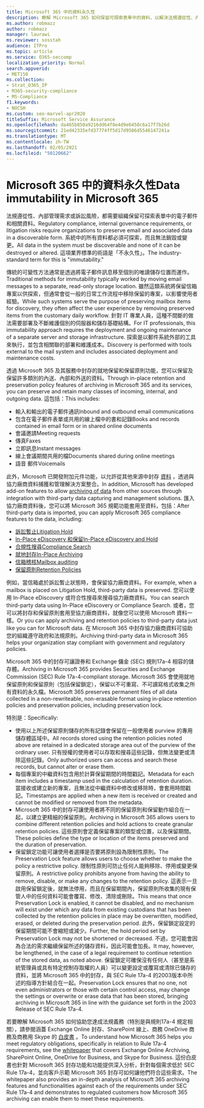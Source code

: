 ```yaml
---
title: Microsoft 365 中的資料永久性
description: 瞭解 Microsoft 365 如何保留可探索表單中的資料，以解決法規遵從性、內部管理需求和訴訟風險。
ms.author: robmazz
author: robmazz
manager: laurawi
ms.reviewer: sosstah
audience: ITPro
ms.topic: article
ms.service: O365-seccomp
localization_priority: Normal
search.appverid:
- MET150
ms.collection:
- Strat_O365_IP
- M365-security-compliance
- MS-Compliance
f1.keywords:
- NOCSH
ms.custom: seo-marvel-apr2020
titleSuffix: Microsoft Service Assurance
ms.openlocfilehash: da465b850a9216dd64f8e4d9e6450c6a17f7b26d
ms.sourcegitcommit: 21ed42335efd37774ff5d17d9586d5546147241a
ms.translationtype: MT
ms.contentlocale: zh-TW
ms.lasthandoff: 02/05/2021
ms.locfileid: "50120662"
---
```

# <a name="data-immutability-in-microsoft-365"></a><span data-ttu-id="29d77-103">Microsoft 365 中的資料永久性</span><span class="sxs-lookup"><span data-stu-id="29d77-103">Data immutability in Microsoft 365</span></span>

<span data-ttu-id="29d77-104">法規遵從性、內部管理需求或訴訟風險，都需要組織保留可探索表單中的電子郵件和相關資料。</span><span class="sxs-lookup"><span data-stu-id="29d77-104">Regulatory compliance, internal governance requirements, or litigation risks require organizations to preserve email and associated data in a discoverable form.</span></span> <span data-ttu-id="29d77-105">系統中的所有資料都必須可探索，而且無法銷毀或變更。</span><span class="sxs-lookup"><span data-stu-id="29d77-105">All data in the system must be discoverable and none of it can be destroyed or altered.</span></span> <span data-ttu-id="29d77-106">這項業界標準的術語是「不永久性」。</span><span class="sxs-lookup"><span data-stu-id="29d77-106">The industry-standard term for this is "immutability."</span></span>

<span data-ttu-id="29d77-107">傳統的可變性方法通常是透過將電子郵件訊息移至個別的唯讀儲存位置而運作。</span><span class="sxs-lookup"><span data-stu-id="29d77-107">Traditional methods for immutability typically worked by moving email messages to a separate, read-only storage location.</span></span> <span data-ttu-id="29d77-108">雖然這類系統將保留信箱專案以供探索，但通常會從一般的日常工作流程中移除保留的專案，以影響使用者經驗。</span><span class="sxs-lookup"><span data-stu-id="29d77-108">While such systems serve the purpose of preserving mailbox items for discovery, they often affect the user experience by removing preserved items from the customary daily workflow.</span></span> <span data-ttu-id="29d77-109">針對 IT 專業人員，這種不間斷的做法需要部署及不斷維護個別的伺服器和儲存基礎結構。</span><span class="sxs-lookup"><span data-stu-id="29d77-109">For IT professionals, this immutability approach requires the deployment and ongoing maintenance of a separate server and storage infrastructure.</span></span> <span data-ttu-id="29d77-110">探索是以郵件系統外部的工具來執行，並包含相關聯的部署和維護成本。</span><span class="sxs-lookup"><span data-stu-id="29d77-110">Discovery is performed with tools external to the mail system and includes associated deployment and maintenance costs.</span></span>

<span data-ttu-id="29d77-111">透過 Microsoft 365 及其服務中封存的就地保留和保留原則功能，您可以保留及保留許多類別的內送、內部和外送的資料。</span><span class="sxs-lookup"><span data-stu-id="29d77-111">Through in-place retention and preservation policy features of archiving in Microsoft 365 and its services, you can preserve and retain many classes of incoming, internal, and outgoing data.</span></span> <span data-ttu-id="29d77-112">這包括：</span><span class="sxs-lookup"><span data-stu-id="29d77-112">This includes:</span></span>

- <span data-ttu-id="29d77-113">輸入和輸出的電子郵件通訊</span><span class="sxs-lookup"><span data-stu-id="29d77-113">Inbound and outbound email communications</span></span>
- <span data-ttu-id="29d77-114">包含在電子郵件表單或共用的線上檔中的書和記錄</span><span class="sxs-lookup"><span data-stu-id="29d77-114">Books and records contained in email form or in shared online documents</span></span>
- <span data-ttu-id="29d77-115">會議邀請</span><span class="sxs-lookup"><span data-stu-id="29d77-115">Meeting requests</span></span>
- <span data-ttu-id="29d77-116">傳真</span><span class="sxs-lookup"><span data-stu-id="29d77-116">Faxes</span></span>
- <span data-ttu-id="29d77-117">立即訊息</span><span class="sxs-lookup"><span data-stu-id="29d77-117">Instant messages</span></span>
- <span data-ttu-id="29d77-118">線上會議期間共用的檔</span><span class="sxs-lookup"><span data-stu-id="29d77-118">Documents shared during online meetings</span></span>
- <span data-ttu-id="29d77-119">語音 郵件</span><span class="sxs-lookup"><span data-stu-id="29d77-119">Voicemails</span></span>

<span data-ttu-id="29d77-120">此外，Microsoft 已開發附加元件功能，以允許從其他來源中封存 [資料](https://support.office.com/article/Archiving-third-party-data-in-Office-365-0ce338d5-3666-4a18-86ab-c6910ff408cc) ，透過與協力廠商資料捕獲和管理解決方案整合。</span><span class="sxs-lookup"><span data-stu-id="29d77-120">In addition, Microsoft has developed add-on features to allow [archiving of data](https://support.office.com/article/Archiving-third-party-data-in-Office-365-0ce338d5-3666-4a18-86ab-c6910ff408cc) from other sources through integration with third-party data capturing and management solutions.</span></span> <span data-ttu-id="29d77-121">匯入協力廠商資料後，您可以將 Microsoft 365 規範功能套用至資料，包括：</span><span class="sxs-lookup"><span data-stu-id="29d77-121">After third-party data is imported, you can apply Microsoft 365 compliance features to the data, including:</span></span>

- [<span data-ttu-id="29d77-122">訴訟暫止</span><span class="sxs-lookup"><span data-stu-id="29d77-122">Litigation Hold</span></span>](/microsoft-365/compliance/create-a-litigation-hold)
- [<span data-ttu-id="29d77-123">In-Place eDiscovery 和保留</span><span class="sxs-lookup"><span data-stu-id="29d77-123">In-Place eDiscovery and Hold</span></span>](/microsoft-365/compliance/manage-legal-investigations)
- [<span data-ttu-id="29d77-124">合規性搜尋</span><span class="sxs-lookup"><span data-stu-id="29d77-124">Compliance Search</span></span>](/microsoft-365/compliance/search-for-content)
- [<span data-ttu-id="29d77-125">就地封存</span><span class="sxs-lookup"><span data-stu-id="29d77-125">In-Place Archiving</span></span>](/microsoft-365/compliance/enable-archive-mailboxes)
- [<span data-ttu-id="29d77-126">信箱稽核</span><span class="sxs-lookup"><span data-stu-id="29d77-126">Mailbox auditing</span></span>](/microsoft-365/compliance/enable-mailbox-auditing)
- [<span data-ttu-id="29d77-127">保留原則</span><span class="sxs-lookup"><span data-stu-id="29d77-127">Retention Policies</span></span>](/microsoft-365/compliance/retention-policies)

<span data-ttu-id="29d77-128">例如，當信箱處於訴訟暫止狀態時，會保留協力廠商資料。</span><span class="sxs-lookup"><span data-stu-id="29d77-128">For example, when a mailbox is placed on Litigation Hold, third-party data is preserved.</span></span> <span data-ttu-id="29d77-129">您可以使用 In-Place eDiscovery 或符合性搜尋來搜尋協力廠商資料。</span><span class="sxs-lookup"><span data-stu-id="29d77-129">You can search third-party data using In-Place eDiscovery or Compliance Search.</span></span> <span data-ttu-id="29d77-130">或者，您可以將封存和保留原則套用至協力廠商資料，就像您可以使用 Microsoft 資料一樣。</span><span class="sxs-lookup"><span data-stu-id="29d77-130">Or you can apply archiving and retention policies to third-party data just like you can for Microsoft data.</span></span> <span data-ttu-id="29d77-131">在 Microsoft 365 中封存協力廠商資料可協助您的組織遵守政府和法規原則。</span><span class="sxs-lookup"><span data-stu-id="29d77-131">Archiving third-party data in Microsoft 365 helps your organization stay compliant with government and regulatory policies.</span></span>

<span data-ttu-id="29d77-132">Microsoft 365 中的封存可讓證券和 Exchange 傭金 (SEC) 規則17a-4 相容的儲存體。</span><span class="sxs-lookup"><span data-stu-id="29d77-132">Archiving in Microsoft 365 provides Securities and Exchange Commission (SEC) Rule 17a-4-compliant storage.</span></span> <span data-ttu-id="29d77-133">Microsoft 365 會使用就地保留原則和保留原則（包括保留鎖定），保留以不可重寫、不可讀寫格式收集之所有資料的永久檔。</span><span class="sxs-lookup"><span data-stu-id="29d77-133">Microsoft 365 preserves permanent files of all data collected in a non-rewriteable, non-erasable format using in-place retention policies and preservation policies, including preservation lock.</span></span>

<span data-ttu-id="29d77-134">特別是：</span><span class="sxs-lookup"><span data-stu-id="29d77-134">Specifically:</span></span>

- <span data-ttu-id="29d77-135">使用以上所述保留原則儲存的所有記錄會保留在一般使用者 purview 的專用儲存體區域中。</span><span class="sxs-lookup"><span data-stu-id="29d77-135">All records stored using the retention policies noted above are retained in a dedicated storage area out of the purview of the ordinary user.</span></span> <span data-ttu-id="29d77-136">只有授權的使用者可以存取和搜尋這些記錄，但無法變更或清除這些記錄。</span><span class="sxs-lookup"><span data-stu-id="29d77-136">Only authorized users can access and search these records, but cannot alter or erase them.</span></span>
- <span data-ttu-id="29d77-137">每個專案的中繼資料包含用於計算保留期間的時間戳記。</span><span class="sxs-lookup"><span data-stu-id="29d77-137">Metadata for each item includes a timestamp used in the calculation of retention duration.</span></span> <span data-ttu-id="29d77-138">當接收或建立新的專案，且無法從中繼資料中修改或移除時，會套用時間戳記。</span><span class="sxs-lookup"><span data-stu-id="29d77-138">Timestamps are applied when a new item is received or created and cannot be modified or removed from the metadata.</span></span>
- <span data-ttu-id="29d77-139">Microsoft 365 中的封存可讓使用者將不同的保留原則和保留動作組合在一起，以建立更精細的保留原則。</span><span class="sxs-lookup"><span data-stu-id="29d77-139">Archiving in Microsoft 365 allows users to combine different retention policies and hold actions to create granular retention policies.</span></span> <span data-ttu-id="29d77-140">這些原則會定義保留專案的類型或位置，以及保留期間。</span><span class="sxs-lookup"><span data-stu-id="29d77-140">These policies define the type or location of the items preserved and the duration of preservation.</span></span>
- <span data-ttu-id="29d77-141">保留鎖定功能可讓使用者選擇是否要將原則設為限制性原則。</span><span class="sxs-lookup"><span data-stu-id="29d77-141">The Preservation Lock feature allows users to choose whether to make the policy a restrictive policy.</span></span> <span data-ttu-id="29d77-142">限制性原則可防止任何人能夠移除、停用或變更保留原則。</span><span class="sxs-lookup"><span data-stu-id="29d77-142">A restrictive policy prohibits anyone from having the ability to remove, disable, or make any changes to the retention policy.</span></span> <span data-ttu-id="29d77-143">這表示一旦啟用保留鎖定後，就無法停用，而且在保留期間內，保留原則所收集的現有保管人中的任何資料可能會覆寫、修改、清除或刪除。</span><span class="sxs-lookup"><span data-stu-id="29d77-143">This means that once Preservation Lock is enabled, it cannot be disabled, and no mechanism will exist under which any data from existing custodians that has been collected by the retention policies in place may be overwritten, modified, erased, or deleted during the preservation period.</span></span> <span data-ttu-id="29d77-144">此外，保留鎖定設定的保留期間可能不會縮短或減少。</span><span class="sxs-lookup"><span data-stu-id="29d77-144">Further, the hold period set by Preservation Lock may not be shortened or decreased.</span></span> <span data-ttu-id="29d77-145">不過，您可能會因為合法的需求繼續保留所述的儲存資料，因此可能會加長。</span><span class="sxs-lookup"><span data-stu-id="29d77-145">It may, however, be lengthened, in the case of a legal requirement to continue retention of the stored data, as noted above.</span></span> <span data-ttu-id="29d77-146">保留鎖定可確保沒有任何人（甚至是系統管理員或具有特定控制存取權的人員）可以變更設定或覆寫或清除已儲存的資料，並將 Microsoft 365 中的封存，與 SEC Rule 17a-4 的2003版本中所述的指導方針結合在一起。</span><span class="sxs-lookup"><span data-stu-id="29d77-146">Preservation Lock ensures that no one, not even administrators or those with certain control access, may change the settings or overwrite or erase data that has been stored, bringing archiving in Microsoft 365 in line with the guidance set forth in the 2003 Release of SEC Rule 17a-4.</span></span>

<span data-ttu-id="29d77-147">若要瞭解 Microsoft 365 如何協助您達成法規義務（特別是與規則17a-4 規定相關），請參閱涵蓋 Exchange Online 封存、SharePoint 線上、商務 OneDrive 商務及商務用 Skype 的 [白皮書](https://www.microsoft.com/microsoft-365/blog/wp-content/uploads/2015/11/Microsoft-EOA-White-Paper.pdf) 。</span><span class="sxs-lookup"><span data-stu-id="29d77-147">To understand how Microsoft 365 helps you meet regulatory obligations, specifically in relation to Rule 17a-4 requirements, see the [whitepaper](https://www.microsoft.com/microsoft-365/blog/wp-content/uploads/2015/11/Microsoft-EOA-White-Paper.pdf) that covers Exchange Online Archiving, SharePoint Online, OneDrive for Business, and Skype for Business.</span></span> <span data-ttu-id="29d77-148">這份白皮書也針對 Microsoft 365 封存功能和功能提供深入分析，針對每個需求低於 SEC Rule 17a-4，並向客戶示範 Microsoft 365 封存可如何讓他們符合這些需求。</span><span class="sxs-lookup"><span data-stu-id="29d77-148">The whitepaper also provides an in-depth analysis of Microsoft 365 archiving features and functionalities against each of the requirements under SEC Rule 17a-4 and demonstrates to regulated customers how Microsoft 365 archiving can enable them to meet these requirements.</span></span>
